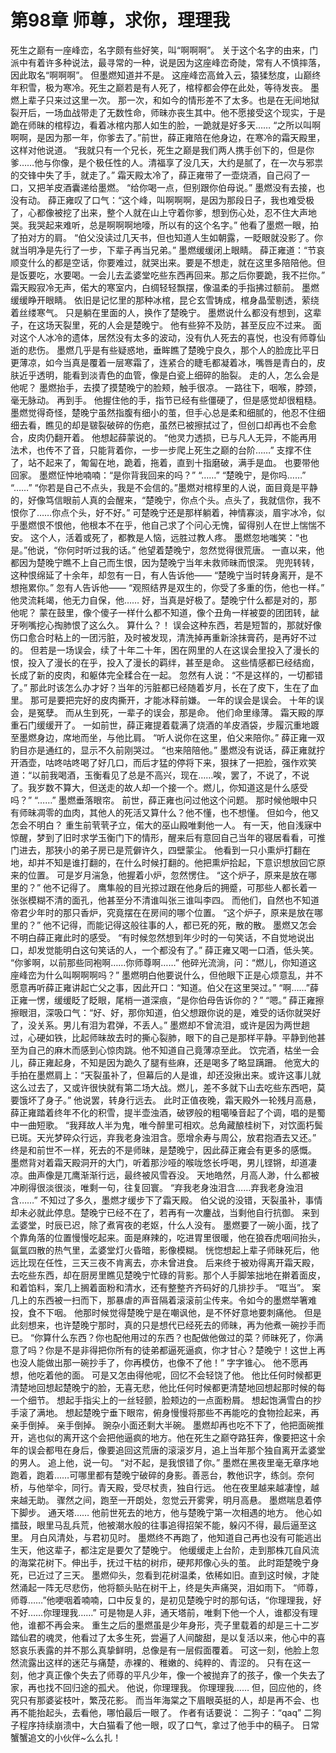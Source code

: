 # 第98章 师尊，求你，理理我
死生之巅有一座峰峦，名字颇有些好笑，叫“啊啊啊”。
关于这个名字的由来，门派中有着许多种说法，最寻常的一种，说是因为这座峰峦奇陡，常有人不慎摔落，因此取名“啊啊啊”。
但墨燃知道并不是。
这座峰峦高耸入云，猿猱愁度，山巅终年积雪，极为寒冷。死生之巅若是有人死了，棺椁都会停在此处，等待发丧。
墨燃上辈子只来过这里一次。
那一次，和如今的情形差不了太多。也是在无间地狱裂开后，一场血战带走了无数性命，师昧亦丧生其中。他不愿接受这个现实，于是跪在师昧的棺椁边，看着冰棺内那人如生的脸，一跪就是好多天……
“之所以叫啊啊啊，是因为那一年，你爹去了。”前世，薛正雍陪在他身边，在寒冷的霜天殿里，这样对他说道。
“我就只有一个兄长，死生之巅是我们两人携手创下的，但是你爹……他与你像，是个极任性的人。清福享了没几天，大约是腻了，在一次与邪祟的交锋中失了手，就走了。”
霜天殿太冷了，薛正雍带了一壶烧酒，自己闷了一口，又把羊皮酒囊递给墨燃。
“给你喝一点，但别跟你伯母说。”
墨燃没有去接，也没有动。
薛正雍叹了口气：“这个峰，叫啊啊啊，是因为那段日子，我也难受极了，心都像被挖了出来，整个人就在山上守着你爹，想到伤心处，忍不住大声地哭。我哭起来难听，总是啊啊啊地嚎，所以有的这个名字。”
他看了墨燃一眼，拍了拍对方的肩。
“伯父没读过几天书，但也知道人生如朝露，一眨眼就没影了。你就当明净是先行了一步，下辈子再当兄弟。”
墨燃缓缓闭上眼睛。
薛正雍道：“节哀顺变什么的都是空话，你要难过，就哭出来。要是不想走，就在这里多陪陪他。但是饭要吃，水要喝。一会儿去孟婆堂吃些东西再回来。那之后你要跪，我不拦你。”
霜天殿寂冷无声，偌大的寒室内，白绸轻轻飘摆，像温柔的手指拂过额前。
墨燃缓缓睁开眼睛。
依旧是记忆里的那种冰棺，昆仑玄雪铸成，棺身晶莹剔透，萦绕着丝缕寒气。
只是躺在里面的人，换作了楚晚宁。
墨燃说什么都没有想到，这辈子，在这场天裂里，死的人会是楚晚宁。
他有些猝不及防，甚至反应不过来。
面对这个人冰冷的遗体，居然没有太多的波动，没有仇人死去的喜悦，也没有师尊仙逝的悲伤。
墨燃几乎是有些疑惑地，垂眸瞧了楚晚宁良久，那个人的脸庞比平日更薄凉，如今当真是覆着一层寒霜了，连紧合的睫毛都凝着冰，嘴唇是青白的，皮肤近乎透明，能看到淡青色的血管，像是白瓷上细碎的胎裂。
走的人，怎么会是他呢？
墨燃抬手，去摸了摸楚晚宁的脸颊，触手很凉。
一路往下，咽喉，脖颈，毫无脉动。
再到手。
他握住他的手，指节已经有些僵硬了，但是感觉却很粗糙。
墨燃觉得奇怪，楚晚宁虽然指腹有细小的茧，但手心总是柔和细腻的，他忍不住细细去看，瞧见的却是皲裂破碎的伤疤，虽然已被擦拭过了，但创口却再也不会愈合，皮肉仍翻开着。
他想起薛蒙说的。
“他灵力透损，已与凡人无异，不能再用法术，也传不了音，只能背着你，一步一步爬上死生之巅的台阶……”
支撑不住了，站不起来了，匍匐在地，跪着，拖着，直到十指磨破，满手是血。
也要带他回家。
墨燃怔忡地喃喃：“是你背我回来的吗？”
“……”
“楚晚宁，是你吗……”
“……”
“你若是自己不点头，我是不会信的。”墨燃对棺椁里的人说，面目竟是平静的，好像笃信眼前人真的会醒来，“楚晚宁，你点个头。点头了，我就信你，我不恨你了……你点个头，好不好。”
可楚晚宁还是那样躺着，神情寡淡，眉宇冰冷，似乎墨燃恨不恨他，他根本不在乎，他自己求了个问心无愧，留得别人在世上惴惴不安。
这个人，活着或死了，都教是人恼，远胜过教人疼。
墨燃忽地嗤笑：“也是。”他说，“你何时听过我的话。”
他望着楚晚宁，忽然觉得很荒唐。
一直以来，他都因为楚晚宁瞧不上自己而生恨，因为楚晚宁当年未救师昧而恨深。
兜兜转转，这种恨绵延了十余年，却忽有一日，有人告诉他——
“楚晚宁当时转身离开，是不想拖累你。”
忽有人告诉他——
“观照结界是双生的，你受了多重的伤，他也一样。”
他灵流耗竭，他无力自保，他……
好，当真是好极了。楚晚宁什么都是对的，那他呢？
蒙在鼓里，像个傻子一样什么都不知道，像个丑角一样被耍的团团转，龇牙咧嘴挖心掏肺恨了这么久。
算什么？！
误会这种东西，若是短暂的，那就好像伤口愈合时粘上的一团污脏，及时被发现，清洗掉再重新涂抹膏药，是再好不过的。
但若是一场误会，续了十年二十年，困在网里的人在这误会里投入了漫长的恨，投入了漫长的在乎，投入了漫长的羁绊，甚至是命。
这些情感都已经结痂，长成了新的皮肉，和躯体完全糅合在一起。
忽然有人说：“不是这样的，一切都错了。”
那此时该怎么办才好？当年的污脏都已经随着岁月，长在了皮下，生在了血里。
那可是要把完好的皮肉撕开，才能冰释前嫌。
一年的误会是误会。
十年的误会，是冤孽。
而从生到死，一辈子的误会，那是命。
他们命里缘薄。
霜天殿的厚重石门缓缓开了。
一如前世，薛正雍提着载满了烧酒的羊皮酒袋，步履沉重地踱至墨燃身边，席地而坐，与他比肩。
“听人说你在这里，伯父来陪你。”
薛正雍一双豹目亦是通红的，显示不久前刚哭过。
“也来陪陪他。”
墨燃没有说话，薛正雍就拧开酒壶，咕咚咕咚喝了好几口，而后才猛的停将下来，狠抹了一把脸，强作欢笑道：“以前我喝酒，玉衡看见了总是不高兴，现在……唉，罢了，不说了，不说了。我岁数不算大，但送走的故人却一个接一个。燃儿，你知道这是什么感受吗？”
“……”
墨燃垂落眼帘。
前世，薛正雍也问过他这个问题。
那时候他眼中只有师昧凋零的血肉，其他人的死活又算什么？他不懂，也不想懂。
但如今，他又怎会不明白？
重生前茕茕孑立，偌大的巫山殿唯剩他一人。
有一天，他自浅寐中惊醒，梦到了旧时求学玉衡门下的情形，醒来后有意回自己当年的寝居看看，可推门进去，那狭小的弟子房已是荒僻许久，四壁蒙尘。
他看到一只小熏炉打翻在地，却并不知是谁打翻的，在什么时候打翻的。他把熏炉拾起，下意识想放回它原来的位置。
可是岁月湍急，他握着小炉，忽然愣住。
“这个炉子，原来是放在哪里的？”
他不记得了。
鹰隼般的目光掠过跟在他身后的拥蹙，可那些人都长着一张张模糊不清的面孔，他甚至分不清谁叫张三谁叫李四。
而他们，自然也不知道帝君少年时的那只香炉，究竟摆在在房间的哪个位置。
“这个炉子，原来是放在哪里的？”
他不记得，而能记得这般往事的人，都已死的死，散的散。
墨燃又怎会不明白薛正雍此时的感受。
“有时候忽然想到年少时的一句笑话，不自觉地说出口，却发觉能明白这句笑话的人，一个都没有了。”
薛正雍又喝一口酒，低头笑。
“你爹啊，以前那些同袍啊……你师尊啊……”
他碎光流淌，问：“燃儿，你知道这座峰峦为什么叫啊啊啊吗？”
墨燃明白他要说什么，但他眼下正是心烦意乱，并不愿意再听薛正雍讲起亡父之事，因此开口：“知道。伯父在这里哭过。”
“啊……”薛正雍一愣，缓缓眨了眨眼，尾梢一道深痕，“是你伯母告诉你的？”
“嗯。”
薛正雍擦擦眼泪，深吸口气：“好、好，那你知道，伯父想跟你说的是，难受的话你就哭好了，没关系。男儿有泪为君弹，不丢人。”
墨燃却不曾流泪，或许是因为两世趟过，心硬如铁，比起师昧故去时的撕心裂肺，眼下的自己是那样平静。平静到他甚至为自己的麻木而感到心惊肉跳。他不知道自己竟薄凉至此。
饮完酒，枯坐一会儿，薛正雍起身，不知是因为跪久了腿有些麻，还是喝多了略显蹒跚。
他宽大的手拍在墨燃肩上：“天裂虽补了，但幕后的人是谁，却还没揪出来。或许这事儿就这么过去了，又或许很快就有第二场大战。燃儿，差不多就下山去吃些东西吧，莫要饿坏了身子。”
他说罢，转身行远去。
此时正值夜晚，霜天殿外一轮残月高悬，薛正雍踏着终年不化的积雪，提半壶浊酒，破锣般的粗噶嗓音起了个调，唱的是蜀中一曲短歌。
“我拜故人半为鬼，唯今醉里可相欢。总角藏酿桂树下，对饮面朽鬓已斑。天光梦碎众行远，弃我老身浊泪含。愿增余寿与周公，放君抱酒去又还。”
终是和前世不一样，死去的不是师昧，是楚晚宁，因此薛正雍会有更多的感慨。
墨燃背对着霜天殿洞开的大门，听着那沙哑的喉咙悠长呼喝，男儿铿锵，却道凄凉。曲声像是兀鹰渐渐行远，最终被风雪吞没。
天地皓然，月高人渺，什么都被冲刷得很淡很淡，唯剩一句，往复回寰。
“弃我老身浊泪含……弃我老身浊泪含……”
不知过了多久，墨燃才缓步下了霜天殿。
伯父说的没错，天裂虽补，事情却未必就此停息。楚晚宁已经不在了，若再有一次鏖战，当剩他自行抗御。
来到孟婆堂，时辰已迟，除了煮宵夜的老妪，什么人没有。
墨燃要了一碗小面，找了个靠角落的位置慢慢吃起来。面是麻辣的，吃进胃里很暖，他在狼吞虎咽间抬头，氤氲四散的热气里，孟婆堂灯火昏暗，影像模糊。
恍惚想起上辈子师昧死后，他远比现在任性，三天三夜不肯离去，亦未曾进食。
后来终于被劝得离开霜天殿，去吃些东西，却在厨房里瞧见楚晚宁忙碌的背影。那个人手脚笨拙地在擀着面皮，和着馅料，案几上搁着面粉和清水，还有整整齐齐码好的几排抄手。
“哐当”。
案几上的东西被一扫而下，那暴虐的声音隔着滚滚前尘传来。令如今的墨燃举箸难投，食不下咽。
他那时候觉得楚晚宁是在嘲讽他，是不怀好意地要刺痛他。
但是此刻想来，也许楚晚宁那时，真的只是想代已经死去的师昧，再为他煮一碗抄手而已。
“你算什么东西？你也配他用过的东西？也配做他做过的菜？师昧死了，你满意了吗？你是不是非得把你所有的徒弟都逼死逼疯，你才甘心？楚晚宁！这世上再也没人能做出那一碗抄手了，你再模仿，也像不了他！”
字字锥心。
他不愿再想，他吃着他的面。
可是又怎由得他呢，回忆不会轻饶了他。
他比任何时候都更清楚地回想起楚晚宁的脸，无喜无悲，他比任何时候都更清楚地回想起那时候的每一个细节。
想起手指尖上的一丝轻颤，脸颊边的一点面粉屑。
想起饱满雪白的抄手滚了满地。
想起楚晚宁垂下眼帘，俯身慢慢将那些不再能吃的食物捡起来，再亲手倒掉。
亲手倒掉。
豌杂小面还剩大半碗。
墨燃却再也吃不下了，他把面碗推开，逃也似的离开这个会把他逼疯的地方。他在死生之巅夺路狂奔，像要把这十余年的误会都甩在身后，像要追回这荒唐的滚滚岁月，追上当年那个独自离开孟婆堂的男人。
追上他，说一句。
“对不起，是我恨错了你。”
墨燃在黑夜里毫无章序地跑着，跑着……可哪里都有楚晚宁破碎的身影。善恶台，教他识字，练剑。奈何桥，与他举伞，同行。青天殿，受尽杖责，独自行远。
他在夜里越来越凄惶，越来越无助。
骤然之间，跑至一开朗处，忽觉云开雾霁，明月高悬。
墨燃喘息着停下脚步。
通天塔……
他前世死去的地方，他与楚晚宁第一次相遇的地方。
他心如擂鼓，眼里马乱兵荒，他被潮水般的往事追得招架不能，躲闪不得，最后逼至这里。
月白风清处，与君初见时。
墨燃终不再跑了，他知道自己再也没有可能逃出生天，他这辈子，都注定是要欠了楚晚宁。
他缓缓走上台阶，走到那株兀自风流的海棠花树下。伸出手，抚过干枯的树疖，硬邦邦像心头的茧。
此时距楚晚宁身死，已近过了三天。
墨燃仰头，忽看到花树温柔，依稀如旧。直到这时候，才陡然涌起一阵无尽悲伤，他将额头贴在树干上，终是失声痛哭，泪如雨下。
“师尊，师尊……”他哽咽着喃喃，口中反复的，是初见楚晚宁时的那句话，“你理理我，好不好……你理理我……”
可是物是人非，通天塔前，唯剩下他一个人，谁都没有理他，谁都不再会来。
重生之后的墨燃虽是少年身形，壳子里载着的却是三十二岁踏仙君的魂灵，他看过了太多生死，尝遍了人间酸甜，是以复活以来，他心中的喜怒哀乐表露的并不那么真挚鲜明，总像是有一层假面覆着。
可这一刻，他脸上忽然流露出这样的迷茫与痛楚，赤裸的、稚嫩的、纯粹的、青涩的。
只有在这一刻，他才真正像个失去了师尊的平凡少年，像一个被抛弃了的孩子，像一个失去了家，再也找不回归途的孤犬。
他说，你理理我。
你理理我……
但，回应他的，终究只有那婆娑枝叶，繁茂花影。
而当年海棠之下眉眼英挺的人，却是再不会、也再不能抬起头，去看他，哪怕最后一眼了。
作者有话要说：
二狗子：“qaq”
二狗子程序持续崩溃中，大白猫看了他一眼，叹了口气，拿过了他手中的稿子。
日常蟹蟹追文的小伙伴~么么扎！
